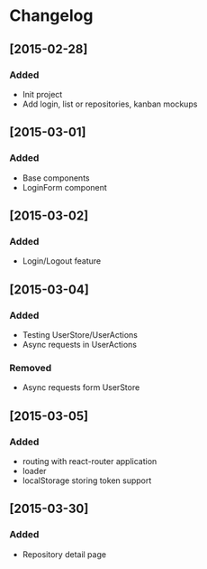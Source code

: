 # Changelog

## [2015-02-28]

### Added

- Init project
- Add login, list or repositories, kanban mockups

## [2015-03-01]

### Added

- Base components
- LoginForm component


## [2015-03-02]

### Added

- Login/Logout feature

## [2015-03-04]

### Added

- Testing UserStore/UserActions
- Async requests in UserActions

### Removed

- Async requests form UserStore

## [2015-03-05]

### Added

- routing with react-router application
- loader
- localStorage storing token support

## [2015-03-30]

### Added

- Repository detail page